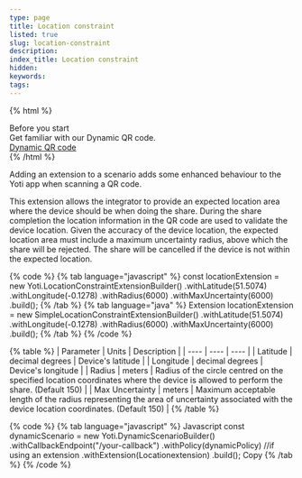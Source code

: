 ```yaml
---
type: page
title: Location constraint
listed: true
slug: location-constraint
description: 
index_title: Location constraint
hidden: 
keywords: 
tags: 
---
```


{% html %}
<div class="alert-BYS">
   <div class="alert-title" id="BYS">
      Before you start
   </div>
   <div class="alert-text" >
      Get familiar with our Dynamic QR code.
   </div>
   <div class="alert-links"> 
      <a  target="_self" href="https://developers.yoti.com/yoti-app/generate-the-button#dynamic-qr"> Dynamic QR code </a>
   </div>
</div>
{% /html %}

Adding an extension to a scenario adds some enhanced behaviour to the Yoti app when scanning a QR code.

This extension allows the integrator to provide an expected location area where the device should be when doing the share. During the share completion the location information in the QR code are used to validate the device location. Given the accuracy of the device location, the expected location area must include a maximum uncertainty radius, above which the share will be rejected. The share will be cancelled if the device is not within the expected location.

{% code %}
{% tab language="javascript" %}
const locationExtension = new Yoti.LocationConstraintExtensionBuilder()
    .withLatitude(51.5074)
    .withLongitude(-0.1278)
    .withRadius(6000)
		.withMaxUncertainty(6000)
    .build();
{% /tab %}
{% tab language="java" %}
Extension<LocationConstraintContent> locationExtension = new SimpleLocationConstraintExtensionBuilder()
                .withLatitude(51.5074)
                .withLongitude(-0.1278)
                .withRadius(6000)
  							.withMaxUncertainty(6000)
                .build();
{% /tab %}
{% /code %}

{% table %}
| Parameter | Units | Description | 
| ---- | ---- | ---- | 
| Latitude | decimal degrees | Device's latitude | 
| Longitude | decimal degrees | Device's longitude | 
| Radius | meters | Radius of the circle centred on the specified location coordinates where the device is allowed to perform the share. (Default 150) | 
| Max Uncertainty | meters | Maximum acceptable length of the radius representing the area of uncertainty associated with the device location coordinates. (Default 150) | 
{% /table %}

{% code %}
{% tab language="javascript" %}
Javascript
const dynamicScenario = new Yoti.DynamicScenarioBuilder()
      .withCallbackEndpoint("/your-callback")
      .withPolicy(dynamicPolicy)
      //if using an extension
      .withExtension(Locationextension)
      .build();
Copy
{% /tab %}
{% /code %}